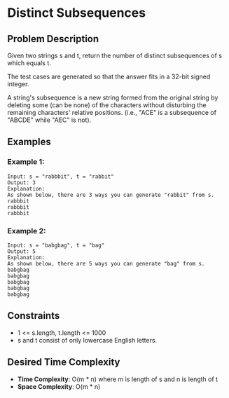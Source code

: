 # Distinct Subsequences

## Problem Description

Given two strings s and t, return the number of distinct subsequences of s which equals t.

The test cases are generated so that the answer fits in a 32-bit signed integer.

A string's subsequence is a new string formed from the original string by deleting some (can be none) of the characters without disturbing the remaining characters' relative positions. (i.e., "ACE" is a subsequence of "ABCDE" while "AEC" is not).

## Examples

### Example 1:

```
Input: s = "rabbbit", t = "rabbit"
Output: 3
Explanation:
As shown below, there are 3 ways you can generate "rabbit" from s.
rabbbit
rabbbit
rabbbit
```

### Example 2:

```
Input: s = "babgbag", t = "bag"
Output: 5
Explanation:
As shown below, there are 5 ways you can generate "bag" from s.
babgbag
babgbag
babgbag
babgbag
babgbag
```

## Constraints

- 1 <= s.length, t.length <= 1000
- s and t consist of only lowercase English letters.

## Desired Time Complexity

- **Time Complexity**: O(m \* n) where m is length of s and n is length of t
- **Space Complexity**: O(m \* n)
